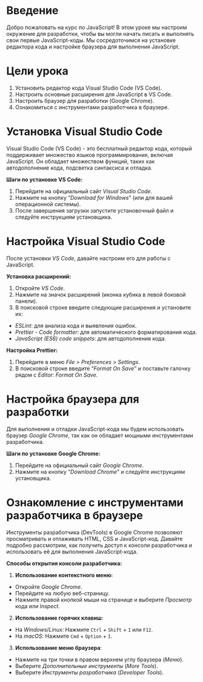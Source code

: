 # Введение

Добро пожаловать на курс по JavaScript! В этом уроке мы настроим окружение для разработки, чтобы вы могли начать писать и выполнять свои первые JavaScript-коды. Мы сосредоточимся на установке редактора кода и настройке браузера для выполнения JavaScript.

# Цели урока

1. Установить редактор кода Visual Studio Code (VS Code).
2. Настроить основные расширения для JavaScript в VS Code.
3. Настроить браузер для разработки (Google Chrome).
4. Ознакомиться с инструментами разработчика в браузере.

# Установка Visual Studio Code

Visual Studio Code (VS Code) - это бесплатный редактор кода, который поддерживает множество языков программирования, включая JavaScript. Он обладает множеством функций, таких как автодополнение кода, подсветка синтаксиса и отладка.

**Шаги по установке VS Code:**
1. Перейдите на официальный сайт _Visual Studio Code_.
2. Нажмите на кнопку “_Download for Windows_” (или для вашей операционной системы).
3. После завершения загрузки запустите установочный файл и следуйте инструкциям установщика.

# Настройка Visual Studio Code

После установки _VS Code_, давайте настроим его для работы с JavaScript.

**Установка расширений:**
1. Откройте _VS Code_.
2. Нажмите на значок расширений (иконка кубика в левой боковой панели).
3. В поисковой строке введите следующие расширения и установите их:
- _ESLint_: для анализа кода и выявления ошибок.
- _Prettier - Code formatter_: для автоматического форматирования кода.
- _JavaScript (ES6) code snippets_: для автодополнения кода.

**Настройка Prettier:**
1. Перейдите в меню _File_ > _Preferences_ > _Settings_.
2. В поисковой строке введите “_Format On Save_” и поставьте галочку рядом с _Editor: Format On Save_.

# Настройка браузера для разработки

Для выполнения и отладки JavaScript-кода мы будем использовать браузер _Google Chrome_, так как он обладает мощными инструментами разработчика.

**Шаги по установке Google Chrome:**
1. Перейдите на официальный сайт _Google Chrome_.
2. Нажмите на кнопку “_Download Chrome_” и следуйте инструкциям установщика.

# Ознакомление с инструментами разработчика в браузере

Инструменты разработчика (DevTools) в Google Chrome позволяют просматривать и отлаживать HTML, CSS и JavaScript-код. Давайте подробно рассмотрим, как получить доступ к консоли разработчика и использовать её для выполнения JavaScript-кода.

**Способы открытия консоли разработчика:**

1. **Использование контекстного меню**:
- Откройте _Google Chrome_.
- Перейдите на любую веб-страницу.
- Нажмите правой кнопкой мыши на странице и выберите _Просмотр_ кода или _Inspect_.
2. **Использование горячих клавиш**:
- На _Windows_/_Linux_: Нажмите `Ctrl` + `Shift` + `I` или `F12`.
- На _macOS_: Нажмите `Cmd` + `Option` + `I`.
3. **Использование меню браузера**:
- Нажмите на три точки в правом верхнем углу браузера (_Меню_).
- Выберите _Дополнительные инструменты_ (_More Tools_).
- Выберите _Инструменты разработчика_ (_Developer Tools_).
